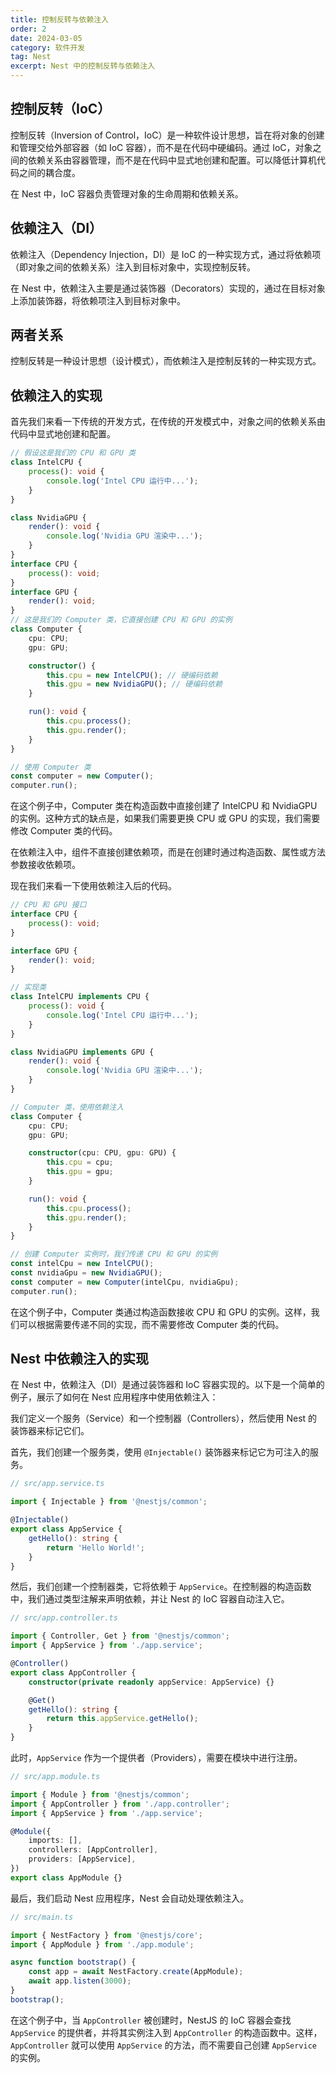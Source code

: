```yaml
---
title: 控制反转与依赖注入
order: 2
date: 2024-03-05
category: 软件开发
tag: Nest
excerpt: Nest 中的控制反转与依赖注入
---
```


## 控制反转（IoC）

控制反转（Inversion of Control，IoC）是一种软件设计思想，旨在将对象的创建和管理交给外部容器（如 IoC 容器），而不是在代码中硬编码。通过 IoC，对象之间的依赖关系由容器管理，而不是在代码中显式地创建和配置。可以降低计算机代码之间的耦合度。

在 Nest 中，IoC 容器负责管理对象的生命周期和依赖关系。

## 依赖注入（DI）

依赖注入（Dependency Injection，DI）是 IoC 的一种实现方式，通过将依赖项（即对象之间的依赖关系）注入到目标对象中，实现控制反转。

在 Nest 中，依赖注入主要是通过装饰器（Decorators）实现的，通过在目标对象上添加装饰器，将依赖项注入到目标对象中。

## 两者关系

控制反转是一种设计思想（设计模式），而依赖注入是控制反转的一种实现方式。

## 依赖注入的实现

首先我们来看一下传统的开发方式，在传统的开发模式中，对象之间的依赖关系由代码中显式地创建和配置。

```typescript
// 假设这是我们的 CPU 和 GPU 类
class IntelCPU {
    process(): void {
        console.log('Intel CPU 运行中...');
    }
}

class NvidiaGPU {
    render(): void {
        console.log('Nvidia GPU 渲染中...');
    }
}
interface CPU {
    process(): void;
}
interface GPU {
    render(): void;
}
// 这是我们的 Computer 类，它直接创建 CPU 和 GPU 的实例
class Computer {
    cpu: CPU;
    gpu: GPU;

    constructor() {
        this.cpu = new IntelCPU(); // 硬编码依赖
        this.gpu = new NvidiaGPU(); // 硬编码依赖
    }

    run(): void {
        this.cpu.process();
        this.gpu.render();
    }
}

// 使用 Computer 类
const computer = new Computer();
computer.run();
```

在这个例子中，Computer 类在构造函数中直接创建了 IntelCPU 和 NvidiaGPU 的实例。这种方式的缺点是，如果我们需要更换 CPU 或 GPU 的实现，我们需要修改 Computer 类的代码。

在依赖注入中，组件不直接创建依赖项，而是在创建时通过构造函数、属性或方法参数接收依赖项。

现在我们来看一下使用依赖注入后的代码。

```typescript
// CPU 和 GPU 接口
interface CPU {
    process(): void;
}

interface GPU {
    render(): void;
}

// 实现类
class IntelCPU implements CPU {
    process(): void {
        console.log('Intel CPU 运行中...');
    }
}

class NvidiaGPU implements GPU {
    render(): void {
        console.log('Nvidia GPU 渲染中...');
    }
}

// Computer 类，使用依赖注入
class Computer {
    cpu: CPU;
    gpu: GPU;

    constructor(cpu: CPU, gpu: GPU) {
        this.cpu = cpu;
        this.gpu = gpu;
    }

    run(): void {
        this.cpu.process();
        this.gpu.render();
    }
}

// 创建 Computer 实例时，我们传递 CPU 和 GPU 的实例
const intelCpu = new IntelCPU();
const nvidiaGpu = new NvidiaGPU();
const computer = new Computer(intelCpu, nvidiaGpu);
computer.run();
```

在这个例子中，Computer 类通过构造函数接收 CPU 和 GPU 的实例。这样，我们可以根据需要传递不同的实现，而不需要修改 Computer 类的代码。

## Nest 中依赖注入的实现

在 Nest 中，依赖注入（DI）是通过装饰器和 IoC 容器实现的。以下是一个简单的例子，展示了如何在 Nest 应用程序中使用依赖注入：

我们定义一个服务（Service）和一个控制器（Controllers），然后使用 Nest 的装饰器来标记它们。

首先，我们创建一个服务类，使用 `@Injectable()` 装饰器来标记它为可注入的服务。

```typescript
// src/app.service.ts

import { Injectable } from '@nestjs/common';

@Injectable()
export class AppService {
    getHello(): string {
        return 'Hello World!';
    }
}
```

然后，我们创建一个控制器类，它将依赖于 `AppService`。在控制器的构造函数中，我们通过类型注解来声明依赖，并让 Nest 的 IoC 容器自动注入它。

```typescript
// src/app.controller.ts

import { Controller, Get } from '@nestjs/common';
import { AppService } from './app.service';

@Controller()
export class AppController {
    constructor(private readonly appService: AppService) {}

    @Get()
    getHello(): string {
        return this.appService.getHello();
    }
}
```

此时，`AppService` 作为一个提供者（Providers），需要在模块中进行注册。

```typescript
// src/app.module.ts

import { Module } from '@nestjs/common';
import { AppController } from './app.controller';
import { AppService } from './app.service';

@Module({
    imports: [],
    controllers: [AppController],
    providers: [AppService],
})
export class AppModule {}
```

最后，我们启动 Nest 应用程序，Nest 会自动处理依赖注入。

```typescript
// src/main.ts

import { NestFactory } from '@nestjs/core';
import { AppModule } from './app.module';

async function bootstrap() {
    const app = await NestFactory.create(AppModule);
    await app.listen(3000);
}
bootstrap();
```

在这个例子中，当 `AppController` 被创建时，NestJS 的 IoC 容器会查找 `AppService` 的提供者，并将其实例注入到 `AppController` 的构造函数中。这样， `AppController` 就可以使用 `AppService` 的方法，而不需要自己创建 `AppService` 的实例。
